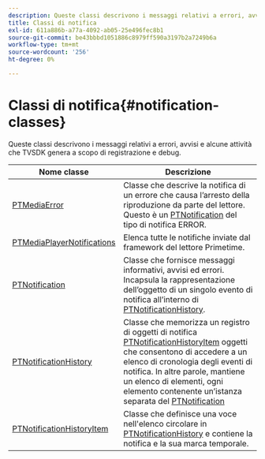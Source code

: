 ```yaml
---
description: Queste classi descrivono i messaggi relativi a errori, avvisi e alcune attività che TVSDK genera a scopo di registrazione e debug.
title: Classi di notifica
exl-id: 611a886b-a77a-4092-ab05-25e496fec8b1
source-git-commit: be43bbbd1051886c8979ff590a3197b2a7249b6a
workflow-type: tm+mt
source-wordcount: '256'
ht-degree: 0%

---
```


# Classi di notifica{#notification-classes}

Queste classi descrivono i messaggi relativi a errori, avvisi e alcune attività che TVSDK genera a scopo di registrazione e debug.

| Nome classe | Descrizione |
|---|---|
| [PTMediaError](https://help.adobe.com/en_US/primetime/api/psdk/appledoc/Classes/PTMediaError.html) | Classe che descrive la notifica di un errore che causa l’arresto della riproduzione da parte del lettore. Questo è un [PTNotification](https://help.adobe.com/en_US/primetime/api/psdk/appledoc/Classes/PTNotification.html) del tipo di notifica ERROR. |
| [PTMediaPlayerNotifications](https://help.adobe.com/en_US/primetime/api/psdk/appledoc/Classes/PTMediaPlayerNotifications.html) | Elenca tutte le notifiche inviate dal framework del lettore Primetime. |
| [PTNotification](https://help.adobe.com/en_US/primetime/api/psdk/appledoc/Classes/PTNotification.html) | Classe che fornisce messaggi informativi, avvisi ed errori. Incapsula la rappresentazione dell’oggetto di un singolo evento di notifica all’interno di [PTNotificationHistory](https://help.adobe.com/en_US/primetime/api/psdk/appledoc/Classes/PTNotificationHistory.html). |
| [PTNotificationHistory](https://help.adobe.com/en_US/primetime/api/psdk/appledoc/Classes/PTNotificationHistory.html) | Classe che memorizza un registro di oggetti di notifica [PTNotificationHistoryItem](https://help.adobe.com/en_US/primetime/api/psdk/appledoc/Classes/PTNotificationHistoryItem.html) oggetti che consentono di accedere a un elenco di cronologia degli eventi di notifica. In altre parole, mantiene un elenco di elementi, ogni elemento contenente un’istanza separata del [PTNotification](https://help.adobe.com/en_US/primetime/api/psdk/appledoc/Classes/PTNotification.html) |
| [PTNotificationHistoryItem](https://help.adobe.com/en_US/primetime/api/psdk/appledoc/Classes/PTNotificationHistoryItem.html) | Classe che definisce una voce nell&#39;elenco circolare in [PTNotificationHistory](https://help.adobe.com/en_US/primetime/api/psdk/appledoc/Classes/PTNotificationHistory.html) e contiene la notifica e la sua marca temporale. |
